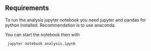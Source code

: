 ## Requirements

To run the analysis jupyter notebook you need jupyter and pandas for python installed. Recommendation is to use anaconda.

You can start the notebook then with 

`` jupyter notebook analysis.ipynb``

